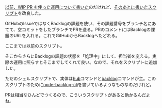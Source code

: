 [以前、WIP PR を使った運用について書いた](http://blog.bouzuya.net/2014/04/02/diary/)のだけれど、[そのあとに書いたスクリプト](https://gist.github.com/bouzuya/9988251)を改良した。

GitHubのIssueではなくBacklogの課題を使い、その課題番号をブランチ名にあてて、空コミットをしたブランチでPRを送る。PRのコメントにはBacklogの課題のURLを入れる。これでGitHubからBacklogへたどれる。

ここまでは以前のスクリプト。

そこからさらにBacklogの課題の状態を「処理中」にして、担当者を変える。実際の運用に照らすとそこまでしてくれて良い。なので、それをスクリプトに追加した。

ただのシェルスクリプトで、実体は[hub](https://github.com/github/hub)コマンドと[backlog](https://github.com/bouzuya/node-backlog-cli)コマンドが主。このスクリプトのために[node-backlog-cli](https://github.com/bouzuya/node-backlog-cli)を書いているようなものなのだけれど。

PRは相当なひんどでつくるので、こういうスクリプトがあると助かるんだよね。
